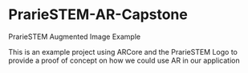 # PrarieSTEM-AR-Capstone
PrarieSTEM Augmented Image Example

This is an example project using ARCore and the PrarieSTEM Logo to provide a proof of concept on how we could use AR in our application

